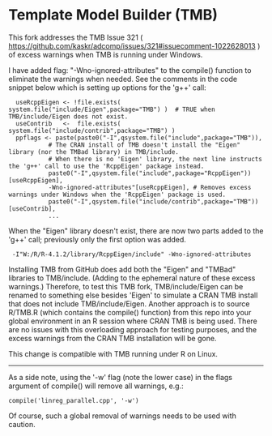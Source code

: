 Template Model Builder (TMB)
============================
This fork addresses the TMB Issue 321  ( https://github.com/kaskr/adcomp/issues/321#issuecomment-1022628013 ) of excess warnings when TMB is running under Windows.

I have added flag: "-Wno-ignored-attributes" to the compile() function to eliminate the warnings when needed. See the comments in the code snippet below which is setting up options for the 'g++' call:


      useRcppEigen <- !file.exists( system.file("include/Eigen",package="TMB") )  # TRUE when TMB/include/Eigen does not exist.
      useContrib   <-  file.exists( system.file("include/contrib",package="TMB") )
      ppflags <- paste(paste0("-I",qsystem.file("include",package="TMB")),
               # The CRAN install of TMB doesn't install the "Eigen" library (nor the TMBad library) in TMB/include.
               # When there is no 'Eigen' library, the next line instructs the 'g++' call to use the 'RcppEigen' package instead.
               paste0("-I",qsystem.file("include",package="RcppEigen"))[useRcppEigen], 
               -Wno-ignored-attributes"[useRcppEigen], # Removes excess warnings under Windows when the 'RcppEigen' package is used.
               paste0("-I",qsystem.file("include/contrib",package="TMB"))[useContrib],
               ...
              
When the "Eigen" library doesn't exist, there are now two parts added to the 'g++' call; previously only the first option was added.
    
     -I"W:/R/R-4.1.2/library/RcppEigen/include" -Wno-ignored-attributes
              
                       
Installing TMB from GitHub does add both the "Eigen" and "TMBad" libraries to TMB/include. (Adding to the ephemeral nature of these excess warnings.)  Therefore, to test this TMB fork, TMB/include/Eigen can be renamed to something else besides 'Eigen' to simulate a CRAN TMB install that does not include TMB/include/Eigen. Another approach is to source R/TMB.R (which contains the compile() function) from this repo into your global environment in an R session where CRAN TMB is being used. There are no issues with this overloading approach for testing purposes, and the excess warnings from the CRAN TMB installation will be gone. 

This change is compatible with TMB running under R on Linux.

---

As a side note, using the '-w' flag (note the lower case) in the flags argument of compile() will remove all warnings, e.g.:

    compile('linreg_parallel.cpp', '-w')

Of course, such a global removal of warnings needs to be used with caution.
